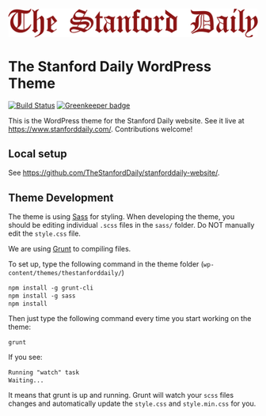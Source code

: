 [![The Stanford Daily logo](https://github.com/TheStanfordDaily/stanforddaily-graphic-assets/raw/master/DailyLogo/DailyLogo.png)](https://www.stanforddaily.com/)

# The Stanford Daily WordPress Theme
[![Build Status](https://travis-ci.com/TheStanfordDaily/tsd-wp-theme.svg?branch=master)](https://travis-ci.com/TheStanfordDaily/tsd-wp-theme)
[![Greenkeeper badge](https://badges.greenkeeper.io/TheStanfordDaily/tsd-wp-theme.svg)](https://greenkeeper.io/)

This is the WordPress theme for the Stanford Daily website. See it live at https://www.stanforddaily.com/. Contributions welcome!

## Local setup
See https://github.com/TheStanfordDaily/stanforddaily-website/.

## Theme Development
The theme is using [Sass](https://sass-lang.com/) for styling. When developing the theme, you should be editing individual `.scss` files in the `sass/` folder. Do NOT manually edit the `style.css` file.

We are using [Grunt](https://gruntjs.com/) to compiling files.

To set up, type the following command in the theme folder (`wp-content/themes/thestanforddaily/`)
```
npm install -g grunt-cli
npm install -g sass
npm install
```

Then just type the following command every time you start working on the theme:
```
grunt
```

If you see:
```
Running "watch" task
Waiting...
```

It means that grunt is up and running. Grunt will watch your `scss` files changes and automatically update the `style.css` and `style.min.css` for you.

